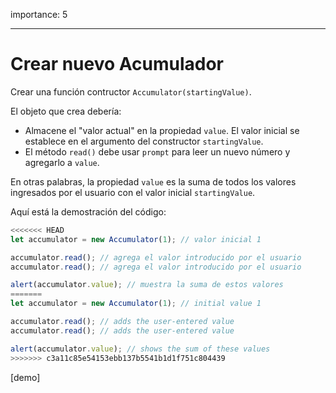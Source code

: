 importance: 5

---

# Crear nuevo Acumulador

Crear una función contructor `Accumulator(startingValue)`.

El objeto que crea debería:

- Almacene el "valor actual" en la propiedad `value`. El valor inicial se establece en el argumento del constructor `startingValue`.
- El método `read()` debe usar `prompt` para leer un nuevo número y agregarlo a `value`.

En otras palabras, la propiedad `value` es la suma de todos los valores ingresados por el usuario con el valor inicial `startingValue`.

Aquí está la demostración del código:

```js
<<<<<<< HEAD
let accumulator = new Accumulator(1); // valor inicial 1

accumulator.read(); // agrega el valor introducido por el usuario
accumulator.read(); // agrega el valor introducido por el usuario

alert(accumulator.value); // muestra la suma de estos valores
=======
let accumulator = new Accumulator(1); // initial value 1

accumulator.read(); // adds the user-entered value
accumulator.read(); // adds the user-entered value

alert(accumulator.value); // shows the sum of these values
>>>>>>> c3a11c85e54153ebb137b5541b1d1f751c804439
```

[demo]
